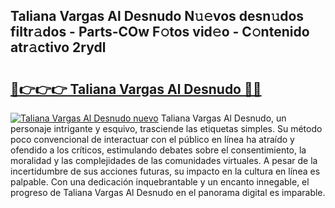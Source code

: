 ## Taliana Vargas Al Desnudo N𝚞𝚎vos desn𝚞dos filtr𝚊dos - Parts-COw F𝚘tos vid𝚎o - C𝚘ntenido atr𝚊ctivo 2rydl

# <h2><a href="http://mbbi3uv.tromn.icu/?c=Taliana+Vargas+Al+Desnudo">🔗👉👉👉 Taliana Vargas Al Desnudo 🔗🔗</a></h2>

[![Taliana Vargas Al Desnudo nuevo](https://i.imgur.com/pEAQMta.gif)](http://mbbi3uv.tromn.icu/?c=Taliana+Vargas+Al+Desnudo)
Taliana Vargas Al Desnudo, un personaje intrigante y esquivo, trasciende las etiquetas simples. Su método poco convencional de interactuar con el público en línea ha atraído y ofendido a los críticos, estimulando debates sobre el consentimiento, la moralidad y las complejidades de las comunidades virtuales. A pesar de la incertidumbre de sus acciones futuras, su impacto en la cultura en línea es palpable. Con una dedicación inquebrantable y un encanto innegable, el progreso de Taliana Vargas Al Desnudo en el panorama digital es imparable.
